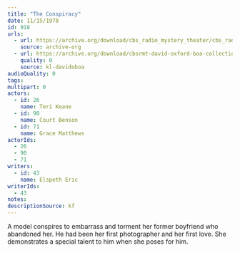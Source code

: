 ```yaml
---
title: "The Conspiracy"
date: 11/15/1978
id: 918
urls: 
  - url: https://archive.org/download/cbs_radio_mystery_theater/cbs_radio_mystery_theater-0901-0950.zip/cbs_radio_mystery_theater-0901-0950%2Fcbsrmt_0918_the_conspiracy.mp3
    source: archive-org
  - url: https://archive.org/download/cbsrmt-david-oxford-boa-collection/CBSRMT-781115-0918-The-Conspiracy-(64-44)-[2007]-{BoA}.mp3
    quality: 0
    source: kl-davidoboa
audioQuality: 0
tags: 
multipart: 0
actors:  
  - id: 26
    name: Teri Keane  
  - id: 90
    name: Court Benson  
  - id: 71
    name: Grace Matthews
actorIds:  
  - 26  
  - 90  
  - 71
writers:  
  - id: 43
    name: Elspeth Eric
writerIds:  
  - 43
notes: 
descriptionSource: kf
---
```

A model conspires to embarrass and torment her former boyfriend who abandoned her. He had been her first photographer and her first love. She demonstrates a special talent to him when she poses for him.